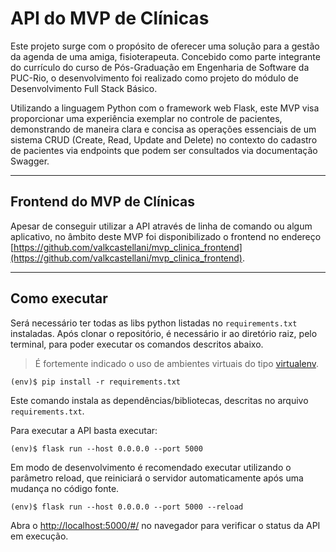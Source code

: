 # API do MVP de Clínicas

Este projeto surge com o propósito de oferecer uma solução para a gestão da agenda de uma amiga, fisioterapeuta. Concebido como parte integrante do currículo do curso de Pós-Graduação em Engenharia de Software da PUC-Rio, o desenvolvimento foi realizado como projeto do módulo de Desenvolvimento Full Stack Básico.

Utilizando a linguagem Python com o framework web Flask, este MVP visa proporcionar uma experiência exemplar no controle de pacientes, demonstrando de maneira clara e concisa as operações essenciais de um sistema CRUD (Create, Read, Update and Delete) no contexto do cadastro de pacientes via endpoints que podem ser consultados via documentação Swagger.

---

## Frontend do MVP de Clínicas

Apesar de conseguir utilizar a API através de linha de comando ou algum aplicativo, no âmbito deste MVP foi disponibilizado o frontend no endereço [https://github.com/valkcastellani/mvp_clinica_frontend](https://github.com/valkcastellani/mvp_clinica_frontend).

---
## Como executar 


Será necessário ter todas as libs python listadas no `requirements.txt` instaladas.
Após clonar o repositório, é necessário ir ao diretório raiz, pelo terminal, para poder executar os comandos descritos abaixo.

> É fortemente indicado o uso de ambientes virtuais do tipo [virtualenv](https://virtualenv.pypa.io/en/latest/installation.html).

```
(env)$ pip install -r requirements.txt
```

Este comando instala as dependências/bibliotecas, descritas no arquivo `requirements.txt`.

Para executar a API  basta executar:

```
(env)$ flask run --host 0.0.0.0 --port 5000
```

Em modo de desenvolvimento é recomendado executar utilizando o parâmetro reload, que reiniciará o servidor
automaticamente após uma mudança no código fonte. 

```
(env)$ flask run --host 0.0.0.0 --port 5000 --reload
```

Abra o [http://localhost:5000/#/](http://localhost:5000/#/) no navegador para verificar o status da API em execução.
